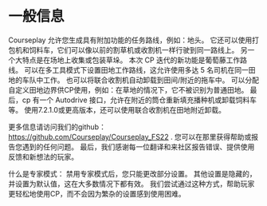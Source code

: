 # 一般信息


Courseplay 允许您生成具有附加功能的任务路线，例如：地头。
它还可以使用打包机和饲料车，它们可以像以前的割草机或收割机一样行驶到同一路线上。
另一个大特点是在场地上收集或包装草垛。
本次 CP 迭代的新功能是葡萄藤工作路线。
可以在多工具模式下设置田地工作路线，这允许使用多达 5 名司机在同一田地的车队中工作。
也可以将联合收割机自动卸载到田间/附近的拖车中。
可以分配自定义田地边界供CP使用，例如：在草地的情况下，它不被识别为普通田地。
最后，cp 有一个 Autodrive 接口，允许在附近的筒仓重新填充播种机或卸载饲料车等。
使用7.2.1.0或更高版本，还可以使用联合收割机在田地附近卸载。

更多信息请访问我们的github： https://github.com/Courseplay/Courseplay_FS22 .
您可以在那里获得帮助或报告您遇到的任何问题。
最后，我们感谢每一位翻译和来社区报告错误、提供使用反馈和新想法的玩家。

什么是专家模式：
禁用专家模式后，您只能更改部分设置。
其他设置是隐藏的，并设置为默认值，这在大多数情况下都有效。
我们尝试通过这种方式，帮助玩家更轻松地使用CP，而不会因为繁杂的设置感到使用困难。


